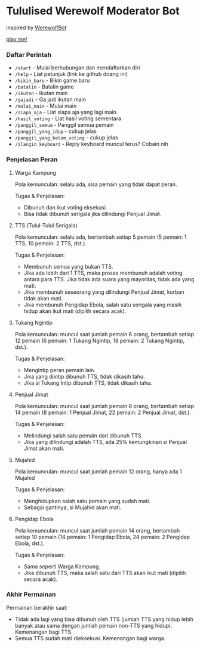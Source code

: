 # Tululised Werewolf Moderator Bot

inspired by [WerewolfBot](https://telegram.me/werewolfbot)

[play me!](https://telegram.me/lycantulul_bot)

### Daftar Perintah
- `/start` - Mulai berhubungan dan mendaftarkan diri
- `/help` - Liat petunjuk (link ke github doang ini)
- `/bikin_baru` - Bikin game baru
- `/batalin` - Batalin game
- `/ikutan` - Ikutan main
- `/gajadi` - Ga jadi ikutan main
- `/mulai_main` - Mulai main
- `/siapa_aja` - Liat siapa aja yang lagi main
- `/hasil_voting` - Liat hasil voting sementara
- `/panggil_semua` - Panggil semua pemain
- `/panggil_yang_idup` - cukup jelas
- `/panggil_yang_belom_voting` - cukup jelas
- `/ilangin_keyboard` - Reply keyboard muncul terus? Cobain nih

### Penjelasan Peran
1. Warga Kampung 

   Pola kemunculan: selalu ada, sisa pemain yang tidak dapat peran.
  
   Tugas & Penjelasan: 
   - Dibunuh dan ikut voting eksekusi.
   - Bisa tidak dibunuh serigala jika dilindungi Penjual Jimat.

2. TTS (Tulul-Tulul Serigala)

   Pola kemunculan: selalu ada, bertambah setiap 5 pemain (5 pemain: 1 TTS, 10 pemain: 2 TTS, dst.).
  
   Tugas & Penjelasan: 
   - Membunuh semua yang bukan TTS.
   - Jika ada lebih dari 1 TTS, maka proses membunuh adalah voting antara para TTS. Jika tidak ada suara yang mayoritas, tidak ada yang mati.
   - Jika membunuh seseorang yang dilindungi Penjual Jimat, korban tidak akan mati.
   - Jika membunuh Pengidap Ebola, salah satu serigala yang masih hidup akan ikut mati (dipilih secara acak).

3. Tukang Ngintip

   Pola kemunculan: muncul saat jumlah pemain 6 orang, bertambah setiap 12 pemain (6 pemain: 1 Tukang Ngintip, 18 pemain: 2 Tukang Ngintip, dst.).
  
   Tugas & Penjelasan:
   - Mengintip peran pemain lain.
   - Jika yang diintip dibunuh TTS, tidak dikasih tahu.
   - Jika si Tukang Intip dibunuh TTS, tidak dikasih tahu.
  
4. Penjual Jimat
  
   Pola kemunculan: muncul saat jumlah pemain 8 orang, bertambah setiap 14 pemain (8 pemain: 1 Penjual Jimat, 22 pemain: 2 Penjual Jimat, dst.).
  
   Tugas & Penjelasan:
   - Melindungi salah satu pemain dari dibunuh TTS.
   - Jika yang dilindungi adalah TTS, ada 25% kemungkinan si Penjual Jimat akan mati.

5. Mujahid
  
   Pola kemunculan: muncul saat jumlah pemain 12 orang, hanya ada 1 Mujahid
  
   Tugas & Penjelasan:
   - Menghidupkan salah satu pemain yang sudah mati.
   - Sebagai gantinya, si Mujahid akan mati.

6. Pengidap Ebola
  
   Pola kemunculan: muncul saat jumlah pemain 14 orang, bertambah setiap 10 pemain (14 pemain: 1 Pengidap Ebola, 24 pemain: 2 Pengidap Ebola, dst.).
  
   Tugas & Penjelasan:
   - Sama seperti Warga Kampung.
   - Jika dibunuh TTS, maka salah satu dari TTS akan ikut mati (dipilih secara acak).

### Akhir Permainan

Permainan berakhir saat:
- Tidak ada lagi yang bisa dibunuh oleh TTS (jumlah TTS yang hidup lebih banyak atau sama dengan jumlah pemain non-TTS yang hidup). Kemenangan bagi TTS.
- Semua TTS sudah mati dieksekusi. Kemenangan bagi warga.
